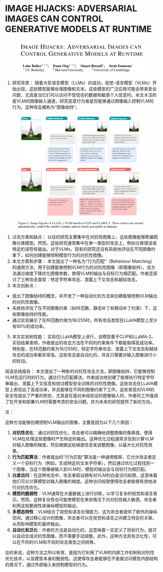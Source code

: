 # IMAGE HIJACKS: ADVERSARIAL IMAGES CAN  CONTROL GENERATIVE MODELS AT RUNTIME

<figure><img src="../.gitbook/assets/image (2) (1) (1) (1) (1) (1) (1) (1) (1) (1) (1) (1) (1) (1) (1) (1) (1) (1) (1) (1) (1) (1) (1) (1) (1) (1) (1) (1) (1) (1) (1) (1) (1) (1) (1) (1) (1) (1) (1) (1) (1) (1) (1) (1) (1) (1) (1) (1) (1) (1) (1) (1) (1) (1) (1) (1) (1) (1) (1) (1)  (10).png" alt=""><figcaption></figcaption></figure>

1. 研究背景： 随着大型语言模型（LLMs）的成功，视觉-语言模型（VLMs）开始出现，这些模型能够处理图像和文本。这些模型的广泛应用可能会带来安全问题，尤其是当它们可以访问不受信任的数据和敏感个人信息时。本文关注的是VLM的图像输入通道，研究恶意行为者是否能够通过图像输入控制VLM的行为。这种攻击被称为“图像劫持”。

<figure><img src="../.gitbook/assets/image (3) (1) (1) (1) (1) (1) (1) (1) (1) (1) (1) (1) (1) (1) (1) (1) (1) (1) (1) (1) (1) (1) (1) (1) (1) (1) (1) (1) (1) (1) (1) (1) (1) (1) (1) (1) (1) (1) (1) (1) (1) (1) (1) (1) (1) (1) (1) (1) (1) (1) (1) (1) (1) (1) (1) (1) (1) (1) (1) (1) ( (1).png" alt=""><figcaption></figcaption></figure>

1. 过去方案和缺点： 以往的研究主要集中在对抗性图像上，这些图像能够欺骗图像分类模型。然而，这些研究通常集中在单一类型的攻击上，例如分类错误或特定的误导性输出。对于VLMs，现有的研究还没有系统地评估在不同图像约束下，如何创建能够控制模型行为的对抗性图像。
2. 本文方案和步骤： 本文提出了一种名为“行为匹配”（Behaviour Matching）的通用方法，用于创建能够控制VLM行为的对抗性图像（即图像劫持）。该方法通过梯度下降优化图像参数，使得VLM的输出与目标行为相匹配。作者还探讨了三种攻击类型：特定字符串攻击、泄露上下文攻击和越狱攻击。
3. 本文创新点：

* 提出了图像劫持的概念，并开发了一种自动化的方法来创建能够控制VLM输出的对抗性图像。
* 系统地评估了在不同图像约束（如ℓ8范数、静态补丁和移动补丁约束）下，这些图像劫持的性能。
* 通过实验展示了在ℓ8范数约束为16/255时，所有攻击类型在LLaVA模型上至少有90%的成功率。

5. 本文实验和性能： 实验在LLaVA模型上进行，该模型基于CLIP和LLaMA-2。实验结果表明，作者提出的攻击方法在不同的约束条件下都能取得高成功率。特别是，在ℓ8范数约束为16/255时，特定字符串攻击、泄露上下文攻击和越狱攻击的成功率都非常高。这些攻击是自动化的，并且只需要对输入图像进行小的扰动。

阅读总结报告： 本文提出了一种新的对抗性攻击方法，即图像劫持，它能够控制VLM在运行时的行为。通过行为匹配算法，作者成功地创建了能够执行特定字符串输出、泄露上下文信息和绕过模型安全训练的对抗性图像。这些攻击在LLaVA模型上表现出了高成功率，并且能够在不同的图像约束下工作。这些发现对VLM的安全性提出了严重的担忧，尤其是在面对未经验证的图像输入时。作者的工作强调了在开发和部署VLM时需要考虑的安全问题，并为未来的研究提供了新的方向。



注：

这种方法能够创建控制VLM输出的图像，主要是因为以下几个原因：

1. **对抗性优化**：通过对抗性优化，攻击者可以精确地调整图像的像素值，使得VLM在处理这些图像时产生特定的输出。这种优化过程通常涉及到计算VLM对输入图像的梯度，然后根据这些梯度信息来调整图像，以最大化对抗性效果。
2. **行为匹配算法**：作者提出的“行为匹配”算法是一种通用框架，它允许攻击者定义一个目标行为（例如，生成特定的文本字符串），然后通过优化过程找到一个图像，当这个图像被输入到VLM时，模型的输出会与目标行为相匹配。
3. **白盒访问**：在这种攻击中，攻击者假设拥有对VLM的白盒访问权限，这意味着他们可以计算模型对输入图像的梯度。这种访问权限使得攻击者能够有效地进行对抗性优化。
4. **模型的脆弱性**：VLM通常在大量数据上进行训练，以学习复杂的视觉和语言表示。然而，这种复杂性也可能使模型在某些情况下对对抗性输入敏感。攻击者利用这些脆弱性来操纵模型的输出。
5. **多模态特性**：VLM结合了视觉和语言处理能力，这为攻击者提供了额外的操纵空间。通过精心设计的图像，攻击者可以在视觉和语言之间建立特定的关联，从而影响模型的最终输出。
6. **自动化和泛化**：作者的方法是自动化的，这意味着一旦定义了目标行为，就可以自动生成对抗性图像，而不需要手动调整。此外，这种方法具有泛化性，可以在不同的VLM和不同的攻击类型之间转移。

总的来说，这种方法之所以有效，是因为它利用了VLM的内部工作机制和对抗性优化技术，以及模型本身的脆弱性。这使得攻击者能够在不直接访问模型内部结构的情况下，通过外部输入来控制模型的行为。
